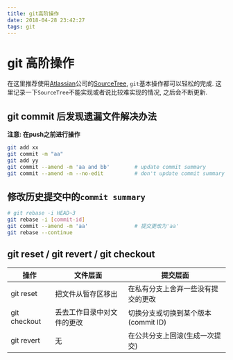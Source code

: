 ```yaml
---
title: git高阶操作
date: 2018-04-28 23:42:27
tags: git
---
```


# git 高阶操作

在这里推荐使用[Atlassian](https://www.atlassian.com/)公司的[SourceTree](https://www.sourcetreeapp.com/), `git`基本操作都可以轻松的完成. 这里记录一下`SourceTree`不能实现或者说比较难实现的情况, 之后会不断更新.

## git commit 后发现遗漏文件解决办法

**注意: 在push之前进行操作**

```bash
git add xx
git commit -m "aa"
git add yy
git commit --amend -m 'aa and bb'        # update commit summary
git commit --amend -m --no-edit          # don't update commit summary
```

## 修改历史提交中的`commit summary`

```bash
# git rebase -i HEAD~3
git rebase -i [commit-id]
git commit --amend -m 'aa'               # 提交更改为'aa'
git rebase --continue
```



## git reset / git revert / git checkout

| 操作         | 文件层面                   | 提交层面                            |
| ------------ | -------------------------- | ----------------------------------- |
| git reset    | 把文件从暂存区移出         | 在私有分支上舍弃一些没有提交的更改  |
| git checkout | 丢去工作目录中对文件的更改 | 切换分支或切换到某个版本(commit ID) |
| git revert   | 无                         | 在公共分支上回滚(生成一次提交)      |

